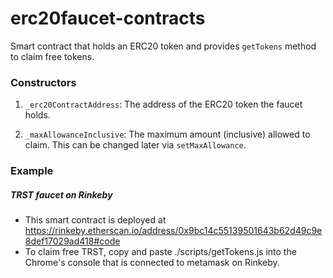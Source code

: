 # erc20faucet-contracts

Smart contract that holds an ERC20 token and provides `getTokens` method to claim free tokens.



### Constructors
1. `_erc20ContractAddress`: The address of the ERC20 token the faucet holds.

2. `_maxAllowanceInclusive`: The maximum amount (inclusive) allowed to claim.  This can be changed later via `setMaxAllowance`.



### Example

##### TRST faucet on Rinkeby
- This smart contract is deployed at https://rinkeby.etherscan.io/address/0x9bc14c55139501643b62d49c9e8def17029ad418#code
- To claim free TRST, copy and paste ./scripts/getTokens.js into the Chrome's console that is connected to metamask on Rinkeby.
